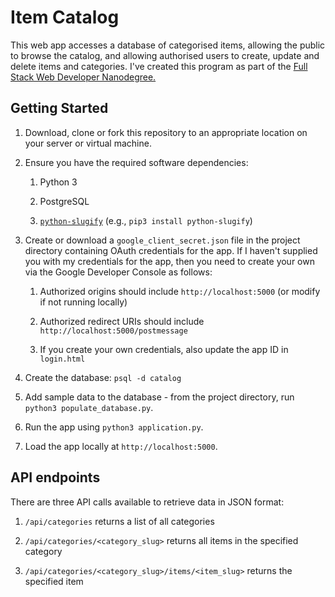 # Item Catalog

This web app accesses a database of categorised items, allowing the public to
browse the catalog, and allowing authorised users to create, update and delete
items and categories. I've created this program as part of the [Full Stack Web
Developer Nanodegree.](https://www.udacity.com/course/full-stack-web-developer-nanodegree--nd004)

## Getting Started

1. Download, clone or fork this repository to an appropriate location on your
server or virtual machine.

1. Ensure you have the required software dependencies:

    1. Python 3

    1. PostgreSQL

    1. [`python-slugify`](https://github.com/un33k/python-slugify) (e.g., `pip3 install python-slugify`)

1. Create or download a `google_client_secret.json` file in the project
directory containing OAuth credentials for the app. If I haven't supplied you
with my credentials for the app, then you need to create your own via the
Google Developer Console as follows:

    1. Authorized origins should include `http://localhost:5000` (or modify if
        not running locally)

    1. Authorized redirect URIs should include `http://localhost:5000/postmessage`

    1. If you create your own credentials, also update the app ID in `login.html`

1. Create the database: `psql -d catalog`

1. Add sample data to the database - from the project directory, run
`python3 populate_database.py`.

1. Run the app using `python3 application.py`.

1. Load the app locally at `http://localhost:5000`.

## API endpoints

There are three API calls available to retrieve data in JSON format:

1. `/api/categories` returns a list of all categories

1. `/api/categories/<category_slug>` returns all items in the specified category

1. `/api/categories/<category_slug>/items/<item_slug>` returns the specified
item
